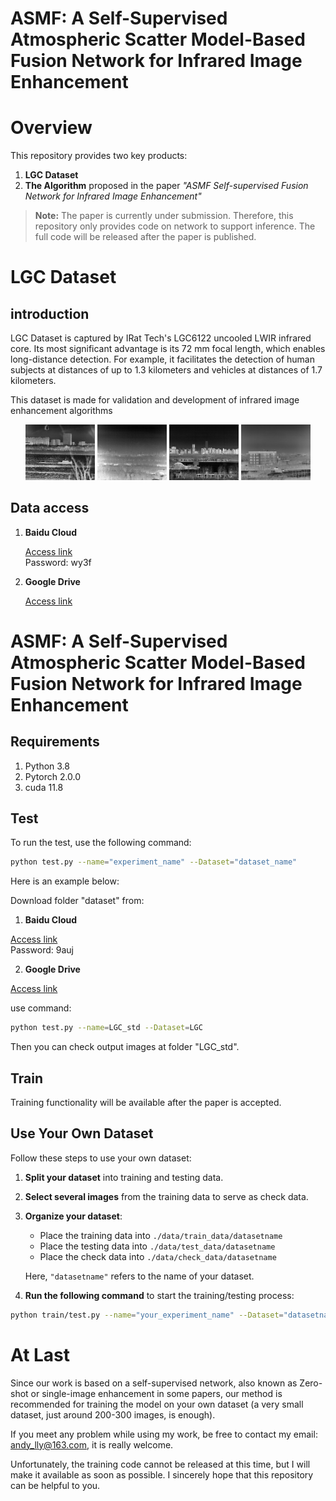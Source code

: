 # ASMF: A Self-Supervised Atmospheric Scatter Model-Based Fusion Network for Infrared Image Enhancement

# Overview

This repository provides two key products:

1. **LGC Dataset**
2. **The Algorithm** proposed in the paper *"ASMF Self-supervised Fusion Network for Infrared Image Enhancement"*

> **Note:** The paper is currently under submission. Therefore, this repository only provides code on network to support inference. The full code will be released after the paper is published.

# LGC Dataset

## introduction 

LGC Dataset is captured by IRat Tech's LGC6122 uncooled LWIR infrared core. Its most significant advantage is its 72 mm focal length, which enables long-distance detection. For example, it facilitates the detection of human subjects at distances of up to 1.3 kilometers and vehicles at distances of 1.7 kilometers.

This dataset is made for validation and development of infrared image enhancement algorithms

<p align="center">
  <img src="./readme/LGC_Dataset/DatasetA.drawio.png" width="22%" />
  <img src="./readme/LGC_Dataset/DatasetB.drawio.png" width="22%" />
  <img src="./readme/LGC_Dataset/DatasetC.drawio.png" width="22%" />
  <img src="./readme/LGC_Dataset/DatasetD.drawio.png" width="22%" />
</p>

## Data access

1. **Baidu Cloud**

   [Access link](https://pan.baidu.com/s/1Rq2uzbcemVISyRiPYxU1zw?pwd=wy3f)  
   Password: wy3f

2. **Google Drive**

   [Access link](https://drive.google.com/drive/folders/1aOSpS7xUofiGAh2OjRe_uCcUeaTcwppb?usp=drive_link)

# ASMF: A Self-Supervised Atmospheric Scatter Model-Based Fusion Network for Infrared Image Enhancement 

## Requirements

1. Python 3.8
2. Pytorch 2.0.0
3. cuda 11.8

## Test

To run the test, use the following command:

```bash
python test.py --name="experiment_name" --Dataset="dataset_name"
```

Here is an example below:

Download folder "dataset" from:

1. **Baidu Cloud**

[Access link](https://pan.baidu.com/s/1-7OpJ9Ku8JXGb4MJziZdVQ?pwd=9auj)  
Password: 9auj

2. **Google Drive**

[Access link](https://drive.google.com/drive/folders/1YyNn-vCOCs21wkAt42uC8W52glkNmQgo?usp=sharing)

use command: 
```bash
python test.py --name=LGC_std --Dataset=LGC
```

Then you can check output images at folder "LGC_std".

## Train

Training functionality will be available after the paper is accepted.

## Use Your Own Dataset

Follow these steps to use your own dataset:

1. **Split your dataset** into training and testing data.

2. **Select several images** from the training data to serve as check data.

3. **Organize your dataset**:
   - Place the training data into `./data/train_data/datasetname`
   - Place the testing data into `./data/test_data/datasetname`
   - Place the check data into `./data/check_data/datasetname`

   Here, `"datasetname"` refers to the name of your dataset.

4. **Run the following command** to start the training/testing process:
   
```bash
python train/test.py --name="your_experiment_name" --Dataset="datasetname"
```

# At Last

Since our work is based on a self-supervised network, also known as Zero-shot or single-image enhancement in some papers, our method is recommended for training the model on your own dataset (a very small dataset, just around 200-300 images, is enough).  

If you meet any problem while using my work, be free to contact my email: andy_lly@163.com, it is really welcome. 

Unfortunately, the training code cannot be released at this time, but I will make it available as soon as possible. I sincerely hope that this repository can be helpful to you. 
